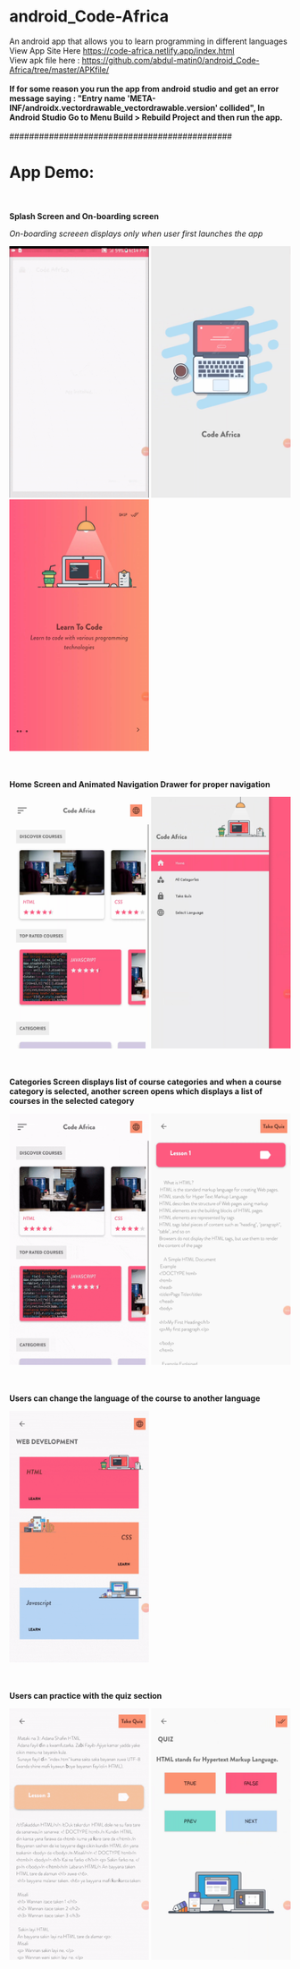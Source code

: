 # android_Code-Africa
An android app that allows you to learn programming in different languages<br>
View App Site Here <a href="https://code-africa.netlify.app/index.html">https://code-africa.netlify.app/index.html</a> <br>
View apk file here : <a href="https://github.com/abdul-matin0/android_Code-Africa/tree/master/APKfile" target="_blank">https://github.com/abdul-matin0/android_Code-Africa/tree/master/APKfile/</a>
<br><br>
<strong>If for some reason you run the app from android studio and get an error message saying : "Entry name 'META-INF/androidx.vectordrawable_vectordrawable.version' collided", In Android Studio Go to Menu Build > Rebuild Project and then run the app.</strong>
<br><br>
#############################################

# App Demo:
<br>
<br>
<b>Splash Screen and On-boarding screen </b>
<br>
<p><em>On-boarding screeen displays only when user first launches the app</em></p>
<p>
  <img src="https://github.com/abdul-matin0/android_Code-Africa/blob/master/CodeAfrica/screenshots/codeafrica-splash-onboard.gif" height="450px" width="250px">
  <img src="https://github.com/abdul-matin0/android_Code-Africa/blob/master/CodeAfrica/screenshots/splash_screen.jpg" height="450px" width="250px">
  <img src="https://github.com/abdul-matin0/android_Code-Africa/blob/master/CodeAfrica/screenshots/onboarding_screen.jpg" height="450px" width="250px">
</p>

<br><br>
<b>Home Screen and Animated Navigation Drawer for proper navigation</b>
<br>
<p>
  <img src="https://github.com/abdul-matin0/android_Code-Africa/blob/master/CodeAfrica/screenshots/home_screen.jpg" height="450px" width="250px">
  <img src="https://github.com/abdul-matin0/android_Code-Africa/blob/master/CodeAfrica/screenshots/navigation_drawer.jpg" height="450px" width="250px">
</p>

<br><br>
<b>Categories Screen displays list of course categories and when a course category is selected, another screen opens which displays a list of courses in the selected category</b>
<br>
<p>
  <img src="https://github.com/abdul-matin0/android_Code-Africa/blob/master/CodeAfrica/screenshots/codeafrica-categories.gif" height="450px" width="250px">
  <img src="https://github.com/abdul-matin0/android_Code-Africa/blob/master/CodeAfrica/screenshots/lesson.jpg" height="450px" width="250px">
</p>

<br><br>
<b>Users can change the language of the course to another language </b>
<br>
<p>
  <img src="https://github.com/abdul-matin0/android_Code-Africa/blob/master/CodeAfrica/screenshots/codeafrica-change-lang.gif" height="450px" width="250px">
</p>

<br><br>
<b>Users can practice with the quiz section </b>
<br>
<p>
  <img src="https://github.com/abdul-matin0/android_Code-Africa/blob/master/CodeAfrica/screenshots/codeafrica-quiz.gif" height="450px" width="250px">
  <img src="https://github.com/abdul-matin0/android_Code-Africa/blob/master/CodeAfrica/screenshots/quiz.jpg" height="450px" width="250px">
</p>
<br>
